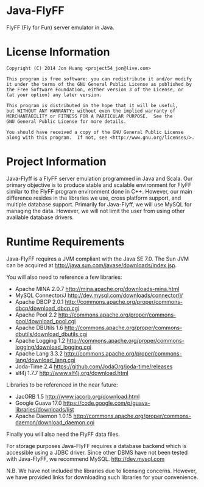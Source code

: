 Java-FlyFF
==========

FlyFF (Fly for Fun) server emulator in Java.


License Information
===================

    Copyright (C) 2014 Jon Huang <project54_jon@live.com>

    This program is free software: you can redistribute it and/or modify
    it under the terms of the GNU General Public License as published by
    the Free Software Foundation, either version 3 of the License, or
    (at your option) any later version.

    This program is distributed in the hope that it will be useful,
    but WITHOUT ANY WARRANTY; without even the implied warranty of
    MERCHANTABILITY or FITNESS FOR A PARTICULAR PURPOSE.  See the
    GNU General Public License for more details.

    You should have received a copy of the GNU General Public License
    along with this program.  If not, see <http://www.gnu.org/licenses/>.

Project Information
===================

Java-Flyff is a FlyFF server emulation programmed in Java and Scala.
Our primary objective is to produce stable and scalable environment
for FlyFF similar to the FlyFF program environment done in C++. However,
our main difference resides in the libraries we use, cross platform support,
and multiple database support. Primarily for Java-Flyff, we will use MySQL
for managing the data. However, we will not limit the user from using other
available database drivers.

Runtime Requirements
====================

Java-FlyFF requires a JVM compliant with the Java SE 7.0. The Sun JVM can be 
acquired at <http://java.sun.com/javase/downloads/index.jsp>.

You will also need to reference a few libraries:
* Apache MINA 2.0.7 <http://mina.apache.org/downloads-mina.html>
* MySQL Connector/J <http://dev.mysql.com/downloads/connector/j/>
* Apache DBCP 2.0.1 <http://commons.apache.org/proper/commons-dbcp/download_dbcp.cgi>
* Apache Pool 2.2 <http://commons.apache.org/proper/commons-pool/download_pool.cgi>
* Apache DBUtils 1.6 <http://commons.apache.org/proper/commons-dbutils/download_dbutils.cgi>
* Apache Logging 1.2 <http://commons.apache.org/proper/commons-logging/download_logging.cgi>
* Apache Lang 3.3.2 <http://commons.apache.org/proper/commons-lang/download_lang.cgi>
* Joda-Time 2.4 <https://github.com/JodaOrg/joda-time/releases>
* slf4j 1.7.7 <http://www.slf4j.org/download.html>

Libraries to be referenced in the near future:
* JacORB 1.5 <http://www.jacorb.org/download.html>
* Google Guava 17.0 <https://code.google.com/p/guava-libraries/downloads/list>
* Apache Daemon 1.0.15 <http://commons.apache.org/proper/commons-daemon/download_daemon.cgi>

Finally you will also need the FlyFF data files.

For storage purposes Java-FlyFF requires a database backend which is accessible 
using a JDBC driver. Since other DBMS have not been tested with Java-FlyFF, we 
recommend MySQL. <http://dev.mysql.com>

N.B. We have not included the libraries due to licensing concerns. However, we have
provided links for downloading such libraries for your convenience.